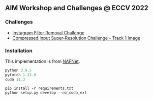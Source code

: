 ## AIM Workshop and Challenges @ ECCV 2022

### Challenges
- [Instagram Filter Removal Challenge](https://codalab.lisn.upsaclay.fr/competitions/5081#learn_the_details)
- [Compressed Input Super-Resolution Challenge - Track 1 Image](https://codalab.lisn.upsaclay.fr/competitions/5076#learn_the_details)

### Installation
This implementation is from [NAFNet](https://github.com/megvii-model/NAFNet). 

```python
python 3.9.5
pytorch 1.11.0
cuda 11.3
```

```
pip install -r requirements.txt
python setup.py develop --no_cuda_ext
```



